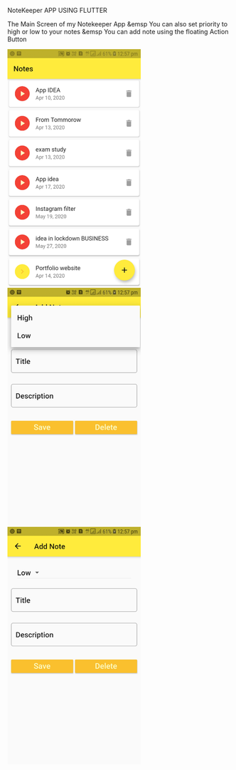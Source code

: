 NoteKeeper APP USING FLUTTER



The Main Screen of my Notekeeper App &emsp You can also set priority to high or low to your notes &emsp You can add note using the floating Action Button

<img src="NoteKeeper%20mainscreen.jpg" width="300">                   <img src="Adding%20Priority%20.jpg" width ="300">               <img src="Add%20Note%20.jpg" width="300">



 










